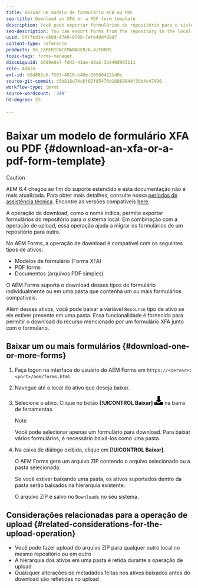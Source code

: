 ```yaml
---
title: Baixar um modelo de formulário XFA ou PDF
seo-title: Download an XFA or a PDF form template
description: Você pode exportar formulários do repositório para o sistema local e migrar os formulários baixados para o novo repositório.
seo-description: You can export forms from the repository to the local system and migrate the downloaded forms to new repository.
uuid: 5f7fbd14-cb9d-4749-8708-7efe49df89d7
content-type: reference
products: SG_EXPERIENCEMANAGER/6.4/FORMS
topic-tags: forms-manager
discoiquuid: 6699e0e7-fd42-41ae-86a2-3b940d905111
role: Admin
exl-id: 68d881c6-7507-4018-b40e-205604221d0c
source-git-commit: c5b816d74c6f02f85476d16868844f39b4c47996
workflow-type: tm+mt
source-wordcount: '349'
ht-degree: 2%

---
```


# Baixar um modelo de formulário XFA ou PDF {#download-an-xfa-or-a-pdf-form-template}

>[!CAUTION]
>
>AEM 6.4 chegou ao fim do suporte estendido e esta documentação não é mais atualizada. Para obter mais detalhes, consulte nossa [períodos de assistência técnica](https://helpx.adobe.com/br/support/programs/eol-matrix.html). Encontre as versões compatíveis [here](https://experienceleague.adobe.com/docs/).

A operação de download, como o nome indica, permite exportar formulários do repositório para o sistema local. Em combinação com a operação de upload, essa operação ajuda a migrar os formulários de um repositório para outro.

No AEM Forms, a operação de download é compatível com os seguintes tipos de ativos:

* Modelos de formulário (Forms XFA)
* PDF forms
* Documentos (arquivos PDF simples)

O AEM Forms suporta o download desses tipos de formulário individualmente ou em uma pasta que contenha um ou mais formulários compatíveis.

Além desses ativos, você pode baixar a variável `Resource` tipo de ativo se ele estiver presente em uma pasta. Essa funcionalidade é fornecida para permitir o download do recurso mencionado por um formulário XFA junto com o formulário.

## Baixar um ou mais formulários {#download-one-or-more-forms}

1. Faça logon na interface do usuário do AEM Forms em `https://<server>:<port>/aem/forms.html`.

1. Navegue até o local do ativo que deseja baixar.

1. Selecione o ativo. Clique no botão **[!UICONTROL Baixar]** ![aem6forms_download](assets/aem6forms_download.png) na barra de ferramentas.

   >[!NOTE]
   >
   >Você pode selecionar apenas um formulário para download. Para baixar vários formulários, é necessário baixá-los como uma pasta.

1. Na caixa de diálogo exibida, clique em **[!UICONTROL Baixar]**.

   O AEM Forms gera um arquivo ZIP contendo o arquivo selecionado ou a pasta selecionada.

   Se você estiver baixando uma pasta, os ativos suportados dentro da pasta serão baixados na hierarquia existente.

   O arquivo ZIP é salvo no `Downloads` no seu sistema.

## Considerações relacionadas para a operação de upload {#related-considerations-for-the-upload-operation}

* Você pode fazer upload do arquivo ZIP para qualquer outro local no mesmo repositório ou em outro
* A hierarquia dos ativos em uma pasta é retida durante a operação de upload
* Quaisquer alterações de metadados feitas nos ativos baixados antes do download são refletidas no upload
